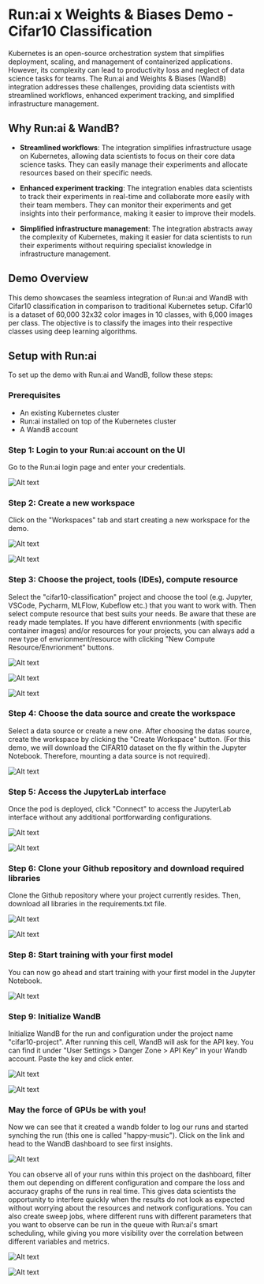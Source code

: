 # Run:ai x Weights & Biases Demo - Cifar10 Classification

Kubernetes is an open-source orchestration system that simplifies deployment, scaling, and management of containerized applications. However, its complexity can lead to productivity loss and neglect of data science tasks for teams. The Run:ai and Weights & Biases (WandB) integration addresses these challenges, providing data scientists with streamlined workflows, enhanced experiment tracking, and simplified infrastructure management.

## Why Run:ai & WandB?

* **Streamlined workflows**: The integration simplifies infrastructure usage on Kubernetes, allowing data scientists to focus on their core data science tasks. They can easily manage their experiments and allocate resources based on their specific needs.

* **Enhanced experiment tracking**: The integration enables data scientists to track their experiments in real-time and collaborate more easily with their team members. They can monitor their experiments and get insights into their performance, making it easier to improve their models.

* **Simplified infrastructure management**: The integration abstracts away the complexity of Kubernetes, making it easier for data scientists to run their experiments without requiring specialist knowledge in infrastructure management.

## Demo Overview
This demo showcases the seamless integration of Run:ai and WandB with Cifar10 classification in comparison to traditional Kubernetes setup. Cifar10 is a dataset of 60,000 32x32 color images in 10 classes, with 6,000 images per class. The objective is to classify the images into their respective classes using deep learning algorithms.

## Setup with Run:ai

To set up the demo with Run:ai and WandB, follow these steps:

### Prerequisites
  * An existing Kubernetes cluster
  * Run:ai installed on top of the Kubernetes cluster
  * A WandB account

### Step 1: Login to your Run:ai account on the UI

Go to the Run:ai login page and enter your credentials.

![Alt text](images/login_screen.png?raw=true "Title")

### Step 2: Create a new workspace

Click on the "Workspaces" tab and start creating a new workspace for the demo.

![Alt text](images/cifar10_demo_workspaces.png?raw=true "Title")

![Alt text](images/cifar10_new_workspace.png?raw=true "Title")


### Step 3: Choose the project, tools (IDEs), compute resource

Select the "cifar10-classification" project and choose the tool (e.g. Jupyter, VSCode, Pycharm, MLFlow, Kubeflow etc.) that you want to work with. Then select compute resource that best suits your needs. Be aware that these are ready made templates. If you have different envrionments (with specific container images) and/or resources for your projects, you can always add a new type of envrionment/resource with clicking "New Compute Resource/Envrionment" buttons.

![Alt text](images/cifar10_name_workspace.png?raw=true "Title")

![Alt text](images/cifar10_creating_new_envrionment.png?raw=true "Title")

![Alt text](images/cifar10_choose_compute.png?raw=true "Title")

### Step 4: Choose the data source and create the workspace

Select a data source or create a new one. After choosing the datas source, create the workspace by clicking the "Create Workspace" button. (For this demo, we will download the CIFAR10 dataset on the fly within the Jupyter Notebook. Therefore, mounting a data source is not required).

![Alt text](images/cifar10_choose_data_source.png?raw=true "Title")

### Step 5: Access the JupyterLab interface

Once the pod is deployed, click "Connect" to access the JupyterLab interface without any additional portforwarding configurations.

![Alt text](images/cifar10_jupyter_connection.png?raw=true "Title")

![Alt text](images/cifar10_jupyter_interface.png?raw=true "Title")

### Step 6: Clone your Github repository and download required libraries

Clone the Github repository where your project currently resides. Then, download all libraries in the requirements.txt file.

![Alt text](images/cifar10_clone_your_repo.png?raw=true "Title")

![Alt text](images/cifar10_download_requirements.png?raw=true "Title")

### Step 8: Start training with your first model

You can now go ahead and start training with your first model in the Jupyter Notebook.

![Alt text](images/cifar10_ready_to_go.png?raw=true "Title")

### Step 9: Initialize WandB

Initialize WandB for the run and configuration under the project name "cifar10-project". After running this cell, WandB will ask for the API key. You can find it under "User Settings > Danger Zone > API Key" in your Wandb account. Paste the key and click enter.

![Alt text](images/cifar10_initialize_wandb.png?raw=true "Title")

![Alt text](images/cifar10_api_key.png?raw=true "Title")

### May the force of GPUs be with you!

Now we can see that it created a wandb folder to log our runs and started synching the run (this one is called "happy-music"). Click on the link and head to the WandB dashboard to see first insights.

![Alt text](images/cifar10_wandb_ready.png?raw=true "Title")

You can observe all of your runs within this project on the dashboard, filter them out depending on different configuration and compare the loss and accuracy graphs of the runs in real time. This gives data scientists the opportunity to interfere quickly when the results do not look as expected without worrying about the resources and network configurations. You can also create sweep jobs, where different runs with different parameters that you want to observe can be run in the queue with Run:ai's smart scheduling, while giving you more visibility over the correlation between different variables and metrics. 

![Alt text](images/cifar10_wandb_dashboard.png?raw=true "Title")

![Alt text](images/cifar10_wandb_logs.png?raw=true "Title")

